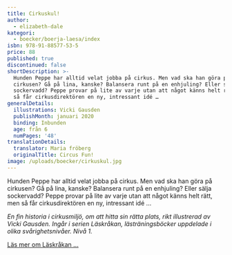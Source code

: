 ```yaml
---
title: Cirkuskul!
author:
  - elizabeth-dale
kategori:
  - boecker/boerja-laesa/index
isbn: 978-91-88577-53-5
price: 88
published: true
discontinued: false
shortDescription: >-
  Hunden Peppe har alltid velat jobba på cirkus. Men vad ska han göra på
  cirkusen? Gå på lina, kanske? Balansera runt på en enhjuling? Eller sälja
  sockervadd? Peppe provar på lite av varje utan att något känns helt rätt, men
  så får cirkusdirektören en ny, intressant idé …
generalDetails:
  illustrations: Vicki Gausden
  publishMonth: januari 2020
  binding: Inbunden
  age: från 6
  numPages: '48'
translationDetails:
  translator: Maria fröberg
  originalTitle: Circus Fun!
image: /uploads/boecker/cirkuskul.jpg
---
```

Hunden Peppe har alltid velat jobba på cirkus. Men vad ska han göra på cirkusen? Gå på lina, kanske? Balansera runt på en enhjuling? Eller sälja sockervadd? Peppe provar på lite av varje utan att något känns helt rätt, men så får cirkusdirektören en ny, intressant idé …

_En fin historia i cirkusmiljö, om att hitta sin rätta plats, rikt illustrerad av Vicki Gausden. Ingår i serien Läskråkan, lästräningsböcker uppdelade i olika svårighetsnivåer. Nivå 1._

[Läs mer om Läskråkan ...](/information/bokserier/boerja-laesa)
